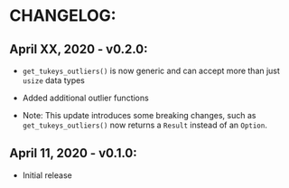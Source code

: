 # CHANGELOG:

## April XX, 2020 - v0.2.0:
- `get_tukeys_outliers()` is now generic and can accept more than just `usize`
  data types
- Added additional outlier functions

- Note: This update introduces some breaking changes, such as
  `get_tukeys_outliers()` now returns a `Result` instead of an `Option`.

## April 11, 2020 - v0.1.0:
- Initial release
